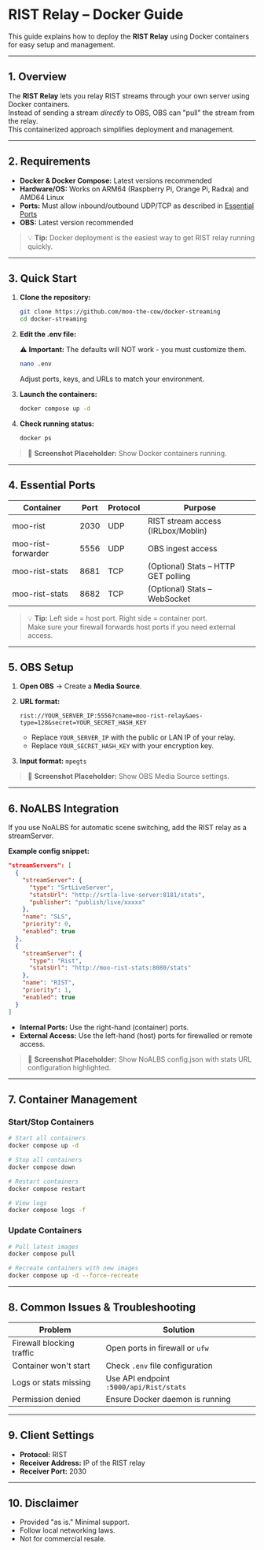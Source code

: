# RIST Relay – Docker Guide

This guide explains how to deploy the **RIST Relay** using Docker containers for easy setup and management.

---

## 1. Overview

The **RIST Relay** lets you relay RIST streams through your own server using Docker containers.  
Instead of sending a stream *directly* to OBS, OBS can "pull" the stream from the relay.  
This containerized approach simplifies deployment and management.

---

## 2. Requirements

- **Docker & Docker Compose:** Latest versions recommended
- **Hardware/OS:** Works on ARM64 (Raspberry Pi, Orange Pi, Radxa) and AMD64 Linux
- **Ports:** Must allow inbound/outbound UDP/TCP as described in [Essential Ports](#4-essential-ports)
- **OBS:** Latest version recommended

> 💡 **Tip:** Docker deployment is the easiest way to get RIST relay running quickly.

---

## 3. Quick Start

1. **Clone the repository:**

   ```bash
   git clone https://github.com/moo-the-cow/docker-streaming
   cd docker-streaming
   ```

2. **Edit the .env file:**

   ⚠️ **Important:** The defaults will NOT work - you must customize them.

   ```bash
   nano .env
   ```

   Adjust ports, keys, and URLs to match your environment.

3. **Launch the containers:**

   ```bash
   docker compose up -d
   ```

4. **Check running status:**

   ```bash
   docker ps
   ```

> 📸 **Screenshot Placeholder:** Show Docker containers running.

---

## 4. Essential Ports

| Container | Port | Protocol | Purpose |
|-----------|------|----------|---------|
| moo-rist | 2030 | UDP | RIST stream access (IRLbox/Moblin) |
| moo-rist-forwarder | 5556 | UDP | OBS ingest access |
| moo-rist-stats | 8681 | TCP | (Optional) Stats – HTTP GET polling |
| moo-rist-stats | 8682 | TCP | (Optional) Stats – WebSocket |

> 💡 **Tip:** Left side = host port. Right side = container port.  
> Make sure your firewall forwards host ports if you need external access.

---

## 5. OBS Setup

1. **Open OBS** → Create a **Media Source**.

2. **URL format:**

   ```
   rist://YOUR_SERVER_IP:5556?cname=moo-rist-relay&aes-type=128&secret=YOUR_SECRET_HASH_KEY
   ```

   - Replace `YOUR_SERVER_IP` with the public or LAN IP of your relay.
   - Replace `YOUR_SECRET_HASH_KEY` with your encryption key.

3. **Input format:** `mpegts`

> 📸 **Screenshot Placeholder:** Show OBS Media Source settings.

---

## 6. NoALBS Integration

If you use NoALBS for automatic scene switching, add the RIST relay as a streamServer.

**Example config snippet:**

```json
"streamServers": [
  {
    "streamServer": {
      "type": "SrtLiveServer",
      "statsUrl": "http://srtla-live-server:8181/stats",
      "publisher": "publish/live/xxxxx"
    },
    "name": "SLS",
    "priority": 0,
    "enabled": true
  },
  {
    "streamServer": {
      "type": "Rist",
      "statsUrl": "http://moo-rist-stats:8080/stats"
    },
    "name": "RIST",
    "priority": 1,
    "enabled": true
  }
]
```

- **Internal Ports:** Use the right-hand (container) ports.
- **External Access:** Use the left-hand (host) ports for firewalled or remote access.

> 📸 **Screenshot Placeholder:** Show NoALBS config.json with stats URL configuration highlighted.

---

## 7. Container Management

### Start/Stop Containers

```bash
# Start all containers
docker compose up -d

# Stop all containers
docker compose down

# Restart containers
docker compose restart

# View logs
docker compose logs -f
```

### Update Containers

```bash
# Pull latest images
docker compose pull

# Recreate containers with new images
docker compose up -d --force-recreate
```

---

## 8. Common Issues & Troubleshooting

| Problem | Solution |
|---------|----------|
| Firewall blocking traffic | Open ports in firewall or `ufw` |
| Container won't start | Check `.env` file configuration |
| Logs or stats missing | Use API endpoint `:5000/api/Rist/stats` |
| Permission denied | Ensure Docker daemon is running |

---

## 9. Client Settings

- **Protocol:** RIST
- **Receiver Address:** IP of the RIST relay
- **Receiver Port:** 2030

---

## 10. Disclaimer

- Provided "as is." Minimal support.
- Follow local networking laws.
- Not for commercial resale.
